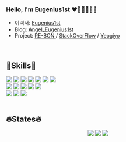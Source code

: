### Hello, I'm Eugenius1st ❤️🧡💛💚💙💜

<!--
**Eugenius1st/Eugenius1st** is a ✨ _special_ ✨ repository because its `README.md` (this file) appears on your GitHub profile.

Here are some ideas to get you started:

- 🔭 I’m currently working on ...
-  I’m currently learning ...
- 👯 I’m looking to collaborate on ...
- 🤔 I’m looking for help with ...
-  Ask me about ...
-  How to reach me: ...
- 😄 Pronouns: ...⚡🎨
-  Fun fact: ...
  <img src="https://img.shields.io/badge/표시할이름-색상?style=for-the-badge&logo=기술스택아이콘&logoColor=white">
-->

- 이력서: <a href="https://www.notion.so/7836767a9bde4c72b382cf311c605946">Eugenius1st</a>
- Blog: <a href="https://velog.io/@angel_eugnen">Angel_Eugenius1st</a> 
- Project: <span><a href="https://github.com/RE-BON">RE-BON </a> /  <a href="http://pre-032-bucket.s3-website.ap-northeast-2.amazonaws.com/">StackOverFlow</a></span> / <a href="https://github.com/Eugenius1st/yeogiyo">Yeogiyo</a>

<br/>  

<div align="">
<h2>🌱Skills🌱</h2>
    <img src="https://img.shields.io/badge/HTML5-E34F26?&logo=HTML5&logoColor=white">
    <img src="https://img.shields.io/badge/CSS3-1572B6?&logo=CSS3&logoColor=white">
    <img src="https://img.shields.io/badge/JavaScript-F7DF1E?&logo=JavaScript&logoColor=white">
    <img src="https://img.shields.io/badge/React-61DAFB?&logo=React&logoColor=white">
    <img src="https://img.shields.io/badge/TypeScript-3178C6?&logo=TypeScript&logoColor=white">
    <img src="https://img.shields.io/badge/Next.js-000000?&logo=Next.js&logoColor=white"> 
    <img src="https://img.shields.io/badge/Python-3776AB?&logo=Python&logoColor=white"> 
  <br/>
    <img src="https://img.shields.io/badge/React Query-FF4154?&logo=React Query&logoColor=white">
    <img src="https://img.shields.io/badge/Axios-5A29E4?&logo=Axios&logoColor=white">
    <img src="https://img.shields.io/badge/Tailwind CSS-06B6D4?&logo=Tailwind CSS&logoColor=white"> 
    <img src="https://img.shields.io/badge/styledComponents-DB7093?&logo=styled-components&logoColor=white">
    <img src="https://img.shields.io/badge/Vercel-000000?&logo=Vercel&logoColor=white">
  <br/>
    <img src="https://img.shields.io/badge/Figma-F24E1E?&logo=Figma&logoColor=white"> 
    <img src="https://img.shields.io/badge/Adobe Photoshop-31A8FF?&logo=Adobe Photoshop&logoColor=white">
    <img src="https://img.shields.io/badge/Adobe Illustrator-FF9A00?&logo=Adobe Illustrator&logoColor=white">  
</div>    

<br/>

 <h2>🔥States🔥</h2>
<div align="center">
  
<!--   [![Eugenius1st's GitHub stats](https://github-readme-stats.vercel.app/api?username=Eugenius1st&show_icons=true&theme=synthwave)](https://github.com/Eugenius1st/github-readme-stats) -->
<img align='' src="http://mazassumnida.wtf/api/v2/generate_badge?boj=eugenius1st">
<img align='' src="https://github-readme-stats.vercel.app/api/top-langs/?username=Eugenius1st&layout=compact&theme=synthwave">
<img align='' src="https://github-readme-stats.vercel.app/api?username=Eugenius1st&show_icons=true&theme=synthwave">  
  
</div>

